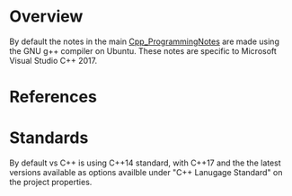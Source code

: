 # Overview

By default the notes in the main [Cpp_ProgrammingNotes](https://github.com/GitLeeRepo/Cpp_ProgrammingNotes/blob/master/Cpp_ProgrammingNotes.md#overview) are made using the GNU g++ compiler on Ubuntu.  These notes are specific to Microsoft Visual Studio C++ 2017.

# References

# Standards

By default vs C++ is using C++14 standard, with C++17 and the the latest versions available as options availble under "C++ Lanugage Standard" on the project properties.
